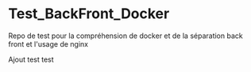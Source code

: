 # Test_BackFront_Docker

Repo de test pour la compréhension de docker et de la séparation back front et l'usage de nginx

Ajout test test
